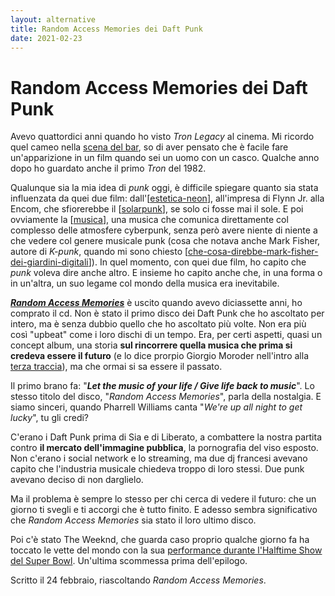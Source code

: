 ```yaml
---
layout: alternative
title: Random Access Memories dei Daft Punk
date: 2021-02-23
---
```


# Random Access Memories dei Daft Punk

Avevo quattordici anni quando ho visto *Tron Legacy* al cinema. Mi ricordo quel cameo nella [scena del bar](https://www.youtube.com/watch?v=ASYLSQCa97w), so di aver pensato che è facile fare un'apparizione in un film quando sei un uomo con un casco. Qualche anno dopo ho guardato anche il primo *Tron* del 1982.

Qualunque sia la mia idea di *punk* oggi, è difficile spiegare quanto sia stata influenzata da quei due film: dall'[[estetica-neon]], all'impresa di Flynn Jr. alla Encom, che sfiorerebbe il [[solarpunk]], se solo ci fosse mai il sole. E poi ovviamente la [[musica]], una musica che comunica direttamente col complesso delle atmosfere cyberpunk, senza però avere niente di niente a che vedere col genere musicale punk (cosa che notava anche Mark Fisher, autore di *K-punk*, quando mi sono chiesto [[che-cosa-direbbe-mark-fisher-dei-giardini-digitali]]). In quel momento, con quei due film, ho capito che *punk* voleva dire anche altro. E insieme ho capito anche che, in una forma o in un'altra, un suo legame col mondo della musica era inevitabile.

[__*Random Access Memories*__](https://it.wikipedia.org/wiki/Random_Access_Memories) è uscito quando avevo diciassette anni, ho comprato il cd. Non è stato il primo disco dei Daft Punk che ho ascoltato per intero, ma è senza dubbio quello che ho ascoltato più volte. Non era più così "upbeat" come i loro dischi di un tempo. Era, per certi aspetti, quasi un concept album, una storia **sul rincorrere quella musica che prima si credeva essere il futuro** (e lo dice prorpio Giorgio Moroder nell'intro alla [terza traccia](https://www.youtube.com/watch?v=zhl-Cs1-sG4)), ma che ormai si sa essere il passato.

Il primo brano fa: "__*Let the music of your life / Give life back to music*__". Lo stesso titolo del disco, "*Random Access Memories*", parla della nostalgia. E siamo sinceri, quando Pharrell Williams canta "*We're up all night to get lucky*", tu gli credi?

C'erano i Daft Punk prima di Sia e di Liberato, a combattere la nostra partita contro **il mercato dell'immagine pubblica**, la pornografia del viso esposto. Non c'erano i social network e lo streaming, ma due dj francesi avevano capito che l'industria musicale chiedeva troppo di loro stessi. Due punk avevano deciso di non darglielo.

Ma il problema è sempre lo stesso per chi cerca di vedere il futuro: che un giorno ti svegli e ti accorgi che è tutto finito. E adesso sembra significativo che *Random Access Memories* sia stato il loro ultimo disco.

Poi c'è stato The Weeknd, che guarda caso proprio qualche giorno fa ha toccato le vette del mondo con la sua [performance durante l'Halftime Show del Super Bowl](https://www.youtube.com/watch?v=9rhadTURsrw). Un'ultima scommessa prima dell'epilogo.


<p class="date">Scritto il 24 febbraio, riascoltando <i>Random Access Memories</i>.</p>

[//begin]: # "Autogenerated link references for markdown compatibility"
[estetica-neon]: ../estetica-neon.md "Estetica neon"
[solarpunk]: ../da-fare/solarpunk.md "Solarpunk"
[musica]: musica.md "Musica"
[che-cosa-direbbe-mark-fisher-dei-giardini-digitali]: ../digital-gardens/che-cosa-direbbe-mark-fisher-dei-giardini-digitali.md "Che cosa direbbe Mark Fisher dei giardini digitali"
[//end]: # "Autogenerated link references"